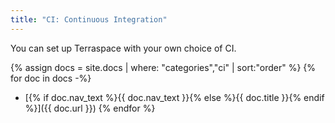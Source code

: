 ```yaml
---
title: "CI: Continuous Integration"
---
```


You can set up Terraspace with your own choice of CI.

{% assign docs = site.docs | where: "categories","ci" | sort:"order" %}
{% for doc in docs -%}
* [{% if doc.nav_text %}{{ doc.nav_text }}{% else %}{{ doc.title }}{% endif %}]({{ doc.url }})
{% endfor %}
